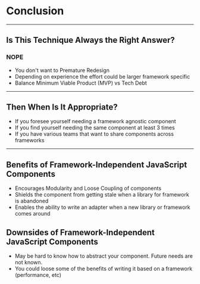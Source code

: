 # Conclusion

------

## Is This Technique Always the Right Answer?

<!-- .slide: data-title="Conclusion" data-state="somestate" -->

### NOPE <!-- .element: class="fragment blazing" -->

* You don't want to Premature Redesign<!-- .element: class="fragment" -->
* Depending on experience the effort could be larger framework specific<!-- .element: class="fragment" -->
* Balance Minimum Viable Product (MVP) vs Tech Debt<!-- .element: class="fragment" -->

------

## Then When Is It Appropriate?

<!-- .slide: data-title="Conclusion" data-state="somestate" -->

* If you foresee yourself needing a framework agnostic component<!-- .element: class="fragment" -->
* If you find yourself needing the same component at least 3 times<!-- .element: class="fragment" -->
* If you have various teams that want to share components across frameworks<!-- .element: class="fragment" -->

------

## Benefits of Framework-Independent JavaScript Components

<!-- .slide: data-title="Conclusion" data-state="somestate" -->

* Encourages Modularity and Loose Coupling of components<!-- .element: class="fragment" -->
* Shields the component from getting stale when a library for framework is abandoned<!-- .element: class="fragment" -->
* Enables the ability to write an adapter when a new library or framework comes around<!-- .element: class="fragment" -->

## Downsides of Framework-Independent JavaScript Components

* May be hard to know how to abstract your component. Future needs are not known.
* You could loose some of the benefits of writing it based on a framework (performance, etc)
